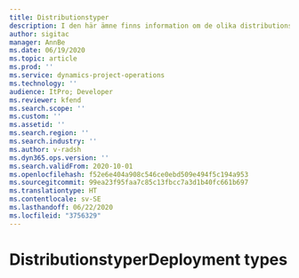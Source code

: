 ```yaml
---
title: Distributionstyper
description: I den här ämne finns information om de olika distributionstyperna av projektåtgärder och hjälper dig att avgöra vilket som passar ditt företag.
author: sigitac
manager: AnnBe
ms.date: 06/19/2020
ms.topic: article
ms.prod: ''
ms.service: dynamics-project-operations
ms.technology: ''
audience: ItPro; Developer
ms.reviewer: kfend
ms.search.scope: ''
ms.custom: ''
ms.assetid: ''
ms.search.region: ''
ms.search.industry: ''
ms.author: v-radsh
ms.dyn365.ops.version: ''
ms.search.validFrom: 2020-10-01
ms.openlocfilehash: f52e6e404a908c546ce0ebd509e494f5c194a953
ms.sourcegitcommit: 99ea23f95faa7c85c13fbcc7a3d1b40fc661b697
ms.translationtype: HT
ms.contentlocale: sv-SE
ms.lasthandoff: 06/22/2020
ms.locfileid: "3756329"
---
```

# <a name="deployment-types"></a><span data-ttu-id="4f83f-103">Distributionstyper</span><span class="sxs-lookup"><span data-stu-id="4f83f-103">Deployment types</span></span>

